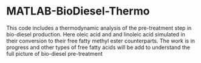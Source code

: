 # MATLAB-BioDiesel-Thermo


This code includes a thermodynamic analysis of the pre-treatment step in bio-diesel production.
Here oleic acid and and linoleic acid simulated in their conversion to their free fatty methyl 
ester counterparts. The work is in progress and other types of free fatty acids will be
add to understand the full picture of bio-diesel pre-treatment
